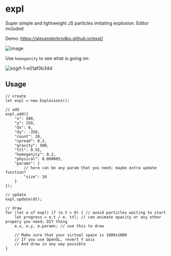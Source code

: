 # expl
Super simple and lightweight JS particles imitating explosion. Editor included

Demo: https://alexanderbrodko.github.io/expl/

![image](https://github.com/alexanderbrodko/expl/assets/57812581/7fad6981-8050-40d6-b1db-512e6b9edbb6)


Use `homogenity` to see what is going on:

![ezgif-1-e01af0b34d](https://github.com/alexanderbrodko/expl/assets/57812581/140d3b0e-a307-4b97-b10e-e48369c09c39)



## Usage

```
// create
let expl = new Explosions();

// add
expl.add({
	"x": 500,
	"y": 250,
	"dx": 0,
	"dy": -350,
	"count": 28,
	"spread": 0.2,
	"gravity": 500,
	"ttl": 0.55,
	"homogenity": 0.2,
	"physical": 0.000085,
	"params": {
		// here can be any param that you need; maybe extra update function?
		"size": 10
	}
});

// update
expl.update(dt);

// draw
for (let e of expl) if (e.t > 0) { // avoid particles waiting to start
	let progress = e.t / e. ttl; // can animate opacity or any other propery you need; DIY thing
	e.x, e.y, e.params; // use this to draw

	// Make sure that your virtual space is 1000x1000
	// If you use OpenGL, revert Y axis
	// And draw in any way possible
}

```
